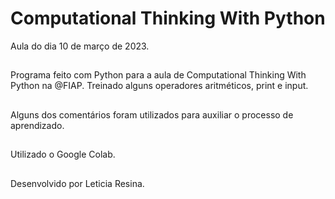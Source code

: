 # Computational Thinking With Python
Aula do dia 10 de março de 2023.
##
Programa feito com Python para a aula de Computational Thinking With Python na @FIAP. Treinado alguns operadores aritméticos, print e input. 
##
Alguns dos comentários foram utilizados para auxiliar o processo de aprendizado.
##
Utilizado o Google Colab.
##
Desenvolvido por Leticia Resina. 
